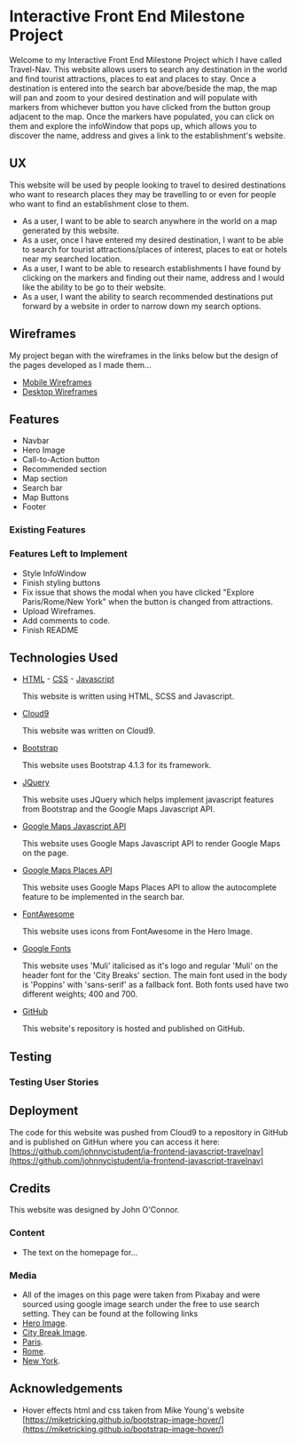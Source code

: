 # Interactive Front End Milestone Project

Welcome to my Interactive Front End Milestone Project which I have called Travel-Nav. This website allows users to search any destination in the world and find tourist attractions, places to eat and places to stay.
Once a destination is entered into the search bar above/beside the map, the map will pan and zoom to your desired destination and will populate with markers from whichever button you have clicked from the button group adjacent to the map.
Once the  markers have populated, you can click on them and explore the infoWindow that pops up, which allows you to discover the name, address and gives a link to the establishment's website. 

## UX
This website will be used by people looking to travel to desired destinations who want to research places they may be travelling to or even for people who want to find an establishment close to them. 

  * As a user, I want to be able to search anywhere in the world on a map generated by this website.     
  * As a user, once I have entered my desired destination, I want to be able to search for tourist attractions/places of interest, places to eat or hotels near my searched location.
  * As a user, I want to be able to research establishments I have found by clicking on the markers and finding out their name, address and I would like the ability to be go to their website.   
  * As a user, I want the ability to search recommended destinations put forward by a website in order to narrow down my search options.    


## Wireframes
My project began with the wireframes in the links below but the design of the pages developed as I made them...


 * [Mobile Wireframes]()
 * [Desktop Wireframes]()


## Features

  *   Navbar
  *   Hero Image
  *   Call-to-Action button
  *   Recommended section
  *   Map section
  *   Search bar
  *   Map Buttons
  *   Footer


### Existing Features

### Features Left to Implement

  * Style InfoWindow  
  * Finish styling buttons
  * Fix issue that shows the modal when you have clicked "Explore Paris/Rome/New York" when the button is changed from attractions.
  * Upload Wireframes.  
  * Add comments to code. 
  * Finish README

## Technologies Used
* [HTML](https://www.w3schools.com/html/html5_intro.asp) - [CSS](https://www.w3schools.com/css/) - [Javascript](https://www.w3schools.com/js/)

    This website is written using HTML, SCSS and Javascript.

* [Cloud9](https://c9.io/login)

    This website was written on Cloud9. 

* [Bootstrap](https://getbootstrap.com/docs/4.3/getting-started/introduction/)

    This website uses Bootstrap 4.1.3 for its framework. 

* [JQuery](https://jquery.com/)

    This website uses JQuery which helps implement javascript features from Bootstrap and the Google Maps Javascript API. 
    
* [Google Maps Javascript API](https://developers.google.com/maps/documentation/javascript/tutorial)

    This website uses Google Maps Javascript API to render Google Maps on the page. 
    
* [Google Maps Places API](https://developers.google.com/maps/documentation/javascript/examples/place-search)

    This website uses Google Maps Places API to allow the autocomplete feature to be implemented in the search bar. 

* [FontAwesome](https://fontawesome.com/)

    This website uses icons from FontAwesome in the Hero Image.

* [Google Fonts](https://fonts.googleapis.com/css?family=Muli:400,700i|Poppins:400,400i)

    This website uses 'Muli' italicised as it's logo and regular 'Muli' on the header font for the 'City Breaks' section. 
    The main font used in the body is 'Poppins' with 'sans-serif' as a fallback font. Both fonts used have two different weights; 400 and 700. 

* [GitHub](https://github.com)

    This website's repository is hosted and published on GitHub. 

## Testing

### Testing User Stories
 

## Deployment
The code for this website was pushed from Cloud9 to a repository in GitHub and is published on GitHun where you can access it here:
[https://github.com/johnnycistudent/ia-frontend-javascript-travelnav](https://github.com/johnnycistudent/ia-frontend-javascript-travelnav)



## Credits
This website was designed by John O'Connor. 

### Content

  * The text on the homepage for...


### Media 
  * All of the images on this page were taken from Pixabay and were sourced using google image search under the free to use search setting. They can be found at the following links  
  * [Hero Image](https://pixabay.com/en/panorama-miami-florida-water-usa-2117310/).
  * [City Break Image](https://pixabay.com/photos/montreal-skyline-city-canada-910653/).
  * [Paris](https://pixabay.com/photos/montreal-skyline-city-canada-910653/).
  * [Rome](https://pixabay.com/photos/rome-the-vatican-italy-1945033/).
  * [New York](https://pixabay.com/photos/statue-of-liberty-new-york-manhattan-1031550/).


## Acknowledgements

  * Hover effects html and css taken from Mike Young's website [https://miketricking.github.io/bootstrap-image-hover/](https://miketricking.github.io/bootstrap-image-hover/)  


